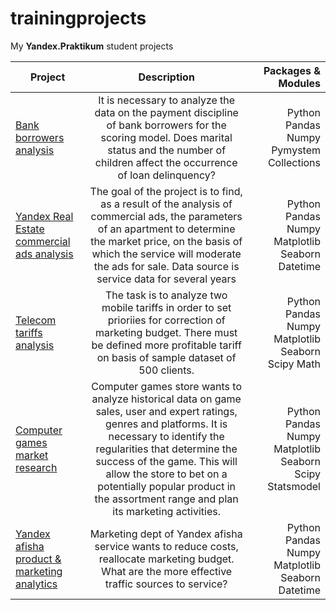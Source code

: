 # trainingprojects
My **Yandex.Praktikum** student projects

| Project | Description | Packages & Modules|
|----------------|:---------:|----------------:|
| [Bank borrowers analysis](https://github.com/OlegSoluyanov/mytrainingprojects/blob/0df41945bfe7b9653a2fa9eac834bada2347e8c0/bank_debitors_liability_analysis.ipynb) | It is necessary to analyze the data on the payment discipline of bank borrowers for the scoring model. Does marital status and the number of children affect the occurrence of loan delinquency? |Python Pandas Numpy Pymystem Collections |
| [Yandex Real Estate commercial ads analysis](https://github.com/OlegSoluyanov/mytrainingprojects/blob/49d21ad43c45f45c6987adad894b88d0c16e632a/real_estate_ads_in_spb_analysis.ipynb) | The goal of the project is to find, as a result of the analysis of commercial ads, the parameters of an apartment to determine the market price, on the basis of which the service will moderate the ads for sale. Data source is service data for several years | Python Pandas Numpy Matplotlib Seaborn Datetime |
| [Telecom tariffs analysis](https://github.com/OlegSoluyanov/mytrainingprojects/blob/main/real_estate_ads_in_spb_analysis.ipynb) | The task is to analyze two mobile tariffs in order to set prioriies for correction of marketing budget. There must be defined more profitable tariff on basis of sample dataset of 500 clients. | Python Pandas Numpy Matplotlib Seaborn Scipy Math |
| [Computer games market research](https://github.com/OlegSoluyanov/mytrainingprojects/blob/main/Computer_games_market_analisys.ipynb) | Сomputer games store wants to analyze historical data on game sales, user and expert ratings, genres and platforms. It is necessary to identify the regularities that determine the success of the game. This will allow the store to bet on a potentially popular product in the assortment range and plan its marketing activities. |  Python Pandas Numpy Matplotlib Seaborn Scipy Statsmodel |
| [Yandex afisha product & marketing analytics](https://github.com/OlegSoluyanov/mytrainingprojects/blob/main/Yandex_afisha_product_%26_marketing_analytics.ipynb) | Marketing dept of Yandex afisha service wants to reduce costs, reallocate marketing budget. What are the more effective traffic sources to service? | Python Pandas Numpy Matplotlib Seaborn Datetime |
